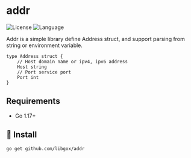 # addr

![License](https://img.shields.io/badge/license-Apache2.0-green) ![Language](https://img.shields.io/badge/Language-Go-blue.svg)

Addr is a simple library define Address struct, and support parsing from string or environment variable.

```
type Address struct {
	// Host domain name or ipv4, ipv6 address
	Host string
	// Port service port
	Port int
}
```

## Requirements

- Go 1.17+

## 🚀 Install

```
go get github.com/libgox/addr
```
